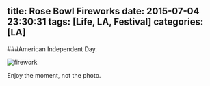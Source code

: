 title: Rose Bowl Fireworks
date: 2015-07-04 23:30:31
tags: [Life, LA, Festival]
categories: [LA]
---

###American Independent Day.

![firework](/profile/photo/20150704.JPG)

Enjoy the moment, not the photo.

